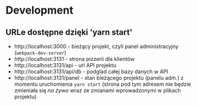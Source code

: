 # Development

## URLe dostępne dzięki 'yarn start'

- http://localhost:3000 - bieżący projekt, czyli panel administracyjny (`webpack-dev-server`)
- http://localhost:3131 - strona pizzerii dla klientów
- http://localhost:3131/api - url API projektu
- http://localhost:3131/api/db - podglad całej bazy danych w API
- http://localhost:3131/panel - stan bieżącego projektu (panelu adm.) z momentu uruchomienia `yarn start` (strona pod tym adresem nie będzie zmieniała się *na żywo* wraz ze zmianami wprowadzonymi w plikach projektu)